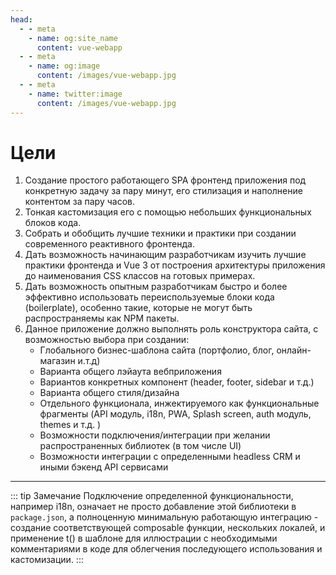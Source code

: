 ```yaml
---
head:
  - - meta
    - name: og:site_name
      content: vue-webapp
  - - meta
    - name: og:image
      content: /images/vue-webapp.jpg
  - - meta
    - name: twitter:image
      content: /images/vue-webapp.jpg
---
```


# Цели 

1. Создание простого работающего SPA фронтенд приложения под конкретную задачу за пару минут, его стилизация и наполнение контентом за пару часов.
2. Тонкая кастомизация его с помощью небольших функциональных блоков кода.
3. Собрать и обобщить лучшие техники и практики при создании современного реактивного фронтенда.
4. Дать возможность начинающим разработчикам изучить лучшие практики фронтенда и Vue 3 от построения архитектуры приложения до наименования CSS классов на готовых примерах.
5. Дать возможность опытным разработчикам быстро и более эффективно использовать переиспользуемые блоки кода (boilerplate), особенно такие, которые не могут быть распространяемы как NPM пакеты.
6. Данное приложение должно выполнять роль конструктора сайта, с возможностью выбора при создании:
    - Глобального бизнес-шаблона сайта (портфолио, блог, онлайн-магазин и.т.д)
    - Варианта общего лэйаута вебприложения
    - Вариантов конкретных компонент (header, footer, sidebar и т.д.)
    - Варианта общего стиля/дизайна
    - Отдельного функционала, инжектируемого как функциональные фрагменты (API модуль, i18n, PWA, Splash screen, auth модуль, themes и т.д. )
    - Возможности подключения/интеграции при желании распространенных библиотек (в том числе UI)
    - Возможности интеграции c определенными headless CRM и иными бэкенд API сервисами

------

::: tip Замечание
Подключение определенной функциональности, например i18n, означает не просто добавление этой библиотеки в `package.json`, а полноценную минимальную работающую интеграцию - создание соответствующей composable функции, нескольких локалей, и применение t() в шаблоне для иллюстрации с необходимыми комментариями в коде для облегчения последующего использования и кастомизации.
:::